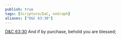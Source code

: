 ```yaml
---
publish: true
tags: [Scripture/DaC, noGraph]
aliases: ["D&C 63:30"]
---
```

[D&C 63:30](https://churchofjesuschrist.org/study/scriptures/dc-testament/dc/63?lang=eng&id=p30#p30) And if by purchase, behold you are blessed;
